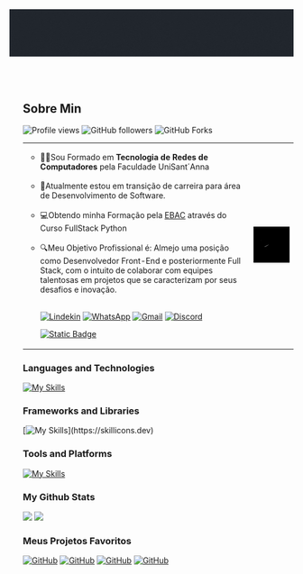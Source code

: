 

<div align="center">
      <img src="https://github.com/emmanuelmarcosdeoliveira/servidor-estatico/blob/main/ApGitHub.gif"/><br>
</div>
      
<!--<h1 align="center"><img src="https://raw.githubusercontent.com/kaueMarques/kaueMarques/master/hi.gif" height="30px">Olá sou Emmanuel Marcos de Oliveira</h1>!--> 
   <td>  
<ul align="left">
<br>
<br>
    
   <h2>Sobre Min</h2>
   <div align="left">
<img src="https://komarev.com/ghpvc/?username=emmanuelmarcosdeoliveira&color=yellow" alt="Profile views" />
<img alt="GitHub followers" src="https://img.shields.io/github/followers/emmanuelmarcosdeoliveira">
<img alt="GitHub Forks" src="https://img.shields.io/github/forks/emmanuelmarcosdeoliveira/emmanuelmarcosdeoliveira"/>
</div>

   <table>
      <tr>
         <td>
          <ul>  
            <li>👨‍🎓Sou Formado em <strong>Tecnologia de Redes de Computadores</a></strong> pela Faculdade UniSant´Anna</li><br>
            <li>🔭Atualmente estou em <strong?>transição de carreira</strong> para área de Desenvolvimento de Software.</li><br>
            <li>💻Obtendo minha Formação pela  <a href="https://ebaconline.com.br/" target="_blank">EBAC</a> através do Curso FullStack Python</li><br>  
            <li>🔍Meu Objetivo Profissional é:</strong> Almejo uma posição como Desenvolvedor Front-End e posteriormente Full Stack, com o intuito de colaborar com equipes talentosas 
                 em projetos que se caracterizam por seus desafios e inovação.</li><br>

[![Lindekin](https://img.shields.io/badge/--path?style=social&logo=Linkedin&logoColor=%230664C1&logoSize=auto&label=Linkedin&labelColor=%23fff&cacheSeconds=https%3A%2F%2Fwww.linkedin.com%2Fin%2Femmanuel-marcos-oliveira%2F)](https://www.linkedin.com/in/emmanuel-marcos-oliveira/)
[![WhatsApp](https://img.shields.io/badge/--path?style=social&logo=WhatsApp&logoColor=%231F3833&logoSize=auto&label=WhatsApp&color=%23fff&cacheSeconds=https%3A%2F%2Fwa.me%2F5511968336094
)](https://wa.me/5511968336094)
[![Gmail](https://img.shields.io/badge/--path?style=social&logo=gmail&logoSize=auto&label=Gmail&color=%23fff&cacheSeconds=mailto%3Aemmanuelmarcosdeoliveira%40gmail.com
)](href="https:mailto:emmanuelmarcosdeoliveira@gmail.com")
[![Discord](https://img.shields.io/badge/--path?style=social&logo=discord&logoSize=auto&label=Discord&color=%23fff&cacheSeconds=https%3A%2F%2Fdiscord.com%2Finvite%2FjabEup5kEr
)](https://discord.com/invite/jabEup5kEr)

<a href="https://img.shields.io/badge/--path?style=social&logo=Gmail&logoSize=auto&label=Gmail&cacheSeconds=--query&link=mailto%3Adev-oliveira%40outlook.com.br%22"><img alt="Static Badge" src="https://img.shields.io/badge/--path?style=social&logo=Gmail&logoSize=auto&label=Gmail&cacheSeconds=--query&link=mailto%3Adev-oliveira%40outlook.com.br%22"> </a>


</ul>
</td>
   <td>
       <img width="350" src="https://github.com/emmanuelmarcosdeoliveira/servidor-estatico/blob/main/Emmanuel%20Oliveira%20(1).gif" />  
   </td>
   </table>
   
   
### Languages and Technologies
   [![My Skills](https://skillicons.dev/icons?i=html,css,js,typescript,sass,less,bootstrap,gulp,figma)](https://skillicons.dev)
    
    
### Frameworks and Libraries             
   [![My Skills](https://skillicons.dev/icons?i=vue,react,nodejs,styledcomponents,tailwind,redux,postgres,vite,)](https://skillicons.dev)

### Tools and Platforms
   [![My Skills](https://skillicons.dev/icons?i=git,vscode,linux,bash,figma,pnpm,yarn,npm,vim,vercel)](https://skillicons.dev)

  

### My Github Stats
      


<a href="https://github-readme-stats.vercel.app/api?username=emmanuelmarcosdeoliveira&show_icons=true&theme=dracula&show=reviews,discussions_started,discussions_answered,prs_merged,prs_merged_percentage"><img height="330" src="https://github-readme-stats.vercel.app/api?username=emmanuelmarcosdeoliveira&show_icons=true&theme=dracula&show=reviews,discussions_started,discussions_answered,prs_merged,prs_merged_percentage"/></a>
<a href="https://github.com/anuraghazra/github-readme-stats"><img height="330" src="https://github-readme-stats.vercel.app/api/top-langs/?username=emmanuelmarcosdeoliveira&theme=dracula&layout=donut-vertical"/></a>




### Meus Projetos Favoritos

<a href="https://github.com/emmanuelmarcosdeoliveira/portfolio-github"><img height="100"  alt="GitHub" src="https://github-readme-stats.vercel.app/api/pin/?username=emmanuelmarcosdeoliveira&show_icons=true&theme=dracula&repo=bikcraft"/></a>
<a href="https://github.com/emmanuelmarcosdeoliveira/portfolio-github"><img height="100"  alt="GitHub" src="https://github-readme-stats.vercel.app/api/pin/?username=emmanuelmarcosdeoliveira&show_icons=true&theme=dracula&repo=to-do_vue_ebac"/></a>
<a href="https://github.com/emmanuelmarcosdeoliveira/portfolio-github"><img height="100"  alt="GitHub" src="https://github-readme-stats.vercel.app/api/pin/?username=emmanuelmarcosdeoliveira&show_icons=true&theme=dracula&repo=animais-fantasticos"/></a>
<a href="https://github.com/emmanuelmarcosdeoliveira/portfolio-github"><img height="100"  alt="GitHub" src="https://github-readme-stats.vercel.app/api/pin/?username=emmanuelmarcosdeoliveira&show_icons=true&theme=dracula&repo=github-profile"/></a>
